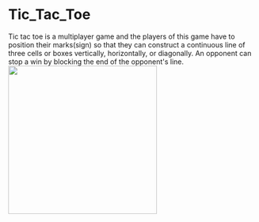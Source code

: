 # Tic_Tac_Toe
Tic tac toe is a multiplayer game and the players of this game have to position their marks(sign) so that they can construct a continuous line of three cells or boxes vertically, horizontally, or diagonally. An opponent can stop a win by blocking the end of the opponent's line.
<a href="https://rutumbhara.github.io/Tic_Tac_Toe/">
         <img align="centre" src="https://user-images.githubusercontent.com/84185776/133048632-7143db30-73d7-422b-a387-d8d222ae9637.png" width="300">
</a>
